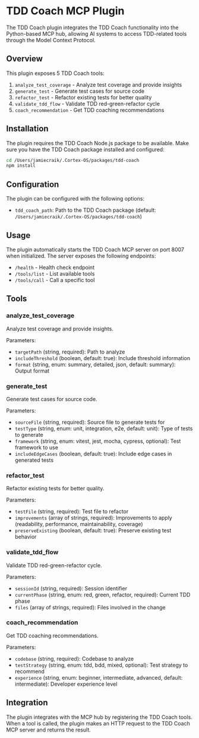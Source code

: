 # TDD Coach MCP Plugin

The TDD Coach plugin integrates the TDD Coach functionality into the Python-based MCP hub, allowing AI systems to access TDD-related tools through the Model Context Protocol.

## Overview

This plugin exposes 5 TDD Coach tools:

1. `analyze_test_coverage` - Analyze test coverage and provide insights
2. `generate_test` - Generate test cases for source code
3. `refactor_test` - Refactor existing tests for better quality
4. `validate_tdd_flow` - Validate TDD red-green-refactor cycle
5. `coach_recommendation` - Get TDD coaching recommendations

## Installation

The plugin requires the TDD Coach Node.js package to be available. Make sure you have the TDD Coach package installed and configured:

```bash
cd /Users/jamiecraik/.Cortex-OS/packages/tdd-coach
npm install
```

## Configuration

The plugin can be configured with the following options:

- `tdd_coach_path`: Path to the TDD Coach package (default: `/Users/jamiecraik/.Cortex-OS/packages/tdd-coach`)

## Usage

The plugin automatically starts the TDD Coach MCP server on port 8007 when initialized. The server exposes the following endpoints:

- `/health` - Health check endpoint
- `/tools/list` - List available tools
- `/tools/call` - Call a specific tool

## Tools

### analyze_test_coverage

Analyze test coverage and provide insights.

Parameters:

- `targetPath` (string, required): Path to analyze
- `includeThreshold` (boolean, default: true): Include threshold information
- `format` (string, enum: summary, detailed, json, default: summary): Output format

### generate_test

Generate test cases for source code.

Parameters:

- `sourceFile` (string, required): Source file to generate tests for
- `testType` (string, enum: unit, integration, e2e, default: unit): Type of tests to generate
- `framework` (string, enum: vitest, jest, mocha, cypress, optional): Test framework to use
- `includeEdgeCases` (boolean, default: true): Include edge cases in generated tests

### refactor_test

Refactor existing tests for better quality.

Parameters:

- `testFile` (string, required): Test file to refactor
- `improvements` (array of strings, required): Improvements to apply (readability, performance, maintainability, coverage)
- `preserveExisting` (boolean, default: true): Preserve existing test behavior

### validate_tdd_flow

Validate TDD red-green-refactor cycle.

Parameters:

- `sessionId` (string, required): Session identifier
- `currentPhase` (string, enum: red, green, refactor, required): Current TDD phase
- `files` (array of strings, required): Files involved in the change

### coach_recommendation

Get TDD coaching recommendations.

Parameters:

- `codebase` (string, required): Codebase to analyze
- `testStrategy` (string, enum: tdd, bdd, mixed, optional): Test strategy to recommend
- `experience` (string, enum: beginner, intermediate, advanced, default: intermediate): Developer experience level

## Integration

The plugin integrates with the MCP hub by registering the TDD Coach tools. When a tool is called, the plugin makes an HTTP request to the TDD Coach MCP server and returns the result.
